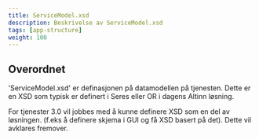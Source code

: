 ```yaml
---
title: ServiceModel.xsd
description: Beskrivelse av ServiceModel.xsd
tags: [app-structure]
weight: 100
---
```


## Overordnet

'ServiceModel.xsd' er definasjonen på datamodellen på tjenesten. Dette er en XSD som typisk
er definert i Seres eller OR i dagens Altinn løsning.

For tjenester 3.0 vil jobbes med å kunne definere XSD som en del av løsningen. (f.eks å definere skjema i GUI og få XSD basert på det).
Dette vil avklares fremover.



